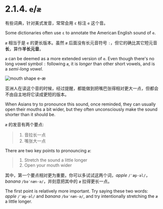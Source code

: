 # 2.1.4. `e`/`æ`

有些词典，针对美式发音，常常会用 `ɛ` 标注 `e` 这个音。

Some dictionaries often use `ɛ` to annotate the American English sound of `e`.

`æ` 相当于是 `e` 的更长版本。虽然 `æ` 后面没有长元音符号 `ː`，但它的确比其它短元音**长**，算作**半长元音**。

`æ` can be deemed as a more extended version of `e`. Even though there's no long vowel symbol `ː` following `æ`, it is *longer* than other short vowels, and is a *semi-long vowel*.

![mouth shape e-æ](/images/vowels-mouth-e-æ.svg)

亚洲人在读这个音的时候，经过提醒，都能做到把嘴巴张得相对更大一点，但都会不由自主地将它读成更短的版本。

When Asians try to pronounce this sound, once reminded, they can usually open their mouths a bit wider, but they often unconsciously make the sound shorter than it should be.

`æ` 的发音有两个要点:

> 1. 音拉长一点
> 2. 嘴张大一点

There are two key points to pronouncing `æ`:

> 1. Stretch the sound a little longer
> 2. Open your mouth wider

其中，第一个要点相对更为重要。你可以多试试这两个词，*apple* `/ˈæp·əl/`<span class="speak-word-inline" data-audio-us-male="/audios/us/apple-us-male.mp3" data-audio-us-female="/audios/us/apple-us-female.mp3"></span>，*banana* `/bəˈnæn·ə/`<span class="speak-word-inline" data-audio-us-male="/audios/us/banana-us-male.mp3" data-audio-us-female="/audios/us/banana-us-female.mp3"></span>，并刻意把其中的 `æ` 拉得更长一点。

The first point is relatively more important. Try saying these two words: *apple* `/ˈæp·əl/` and *banana* `/bəˈnæn·ə/`, and try intentionally stretching the `æ` a little longer.
